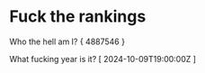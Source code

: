 # Fuck the rankings

Who the hell am I?
{ 4887546 }

What fucking year is it?
[ 2024-10-09T19:00:00Z ]
